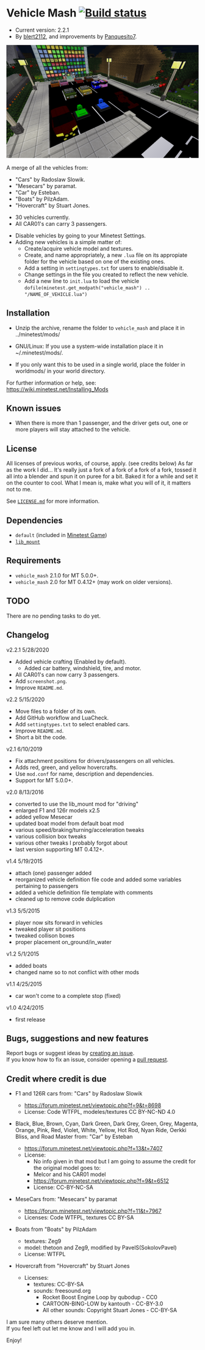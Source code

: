 # Vehicle Mash [![Build status](https://github.com/Panquesito7/vehicle_mash/workflows/build/badge.svg)](https://github.com/Panquesito7/vehicle_mash/actions)

- Current version: 2.2.1
- By [blert2112](https://github.com/blert2112), and improvements by [Panquesito7](https://github.com/Panquesito7).

![Screenshot](https://raw.githubusercontent.com/Panquesito7/vehicle_mash/master/screenshot.png)

A merge of all the vehicles from:
* "Cars" by Radoslaw Slowik.
* "Mesecars" by paramat.
* "Car" by Esteban.
* "Boats" by PilzAdam.
* "Hovercraft" by Stuart Jones.

- 30 vehicles currently.
- All CAR01's can carry 3 passengers.

* Disable vehicles by going to your Minetest Settings.
* Adding new vehicles is a simple matter of:
	* Create/acquire vehicle model and textures.
	* Create, and name appropriately, a new `.lua` file on its appropiate folder for the vehicle based on one of the existing ones.
	* Add a setting in `settingtypes.txt` for users to enable/disable it.
	* Change settings in the file you created to reflect the new vehicle.
	* Add a new line to `init.lua` to load the vehicle `dofile(minetest.get_modpath("vehicle_mash") .. "/NAME_OF_VEHICLE.lua")`

## Installation
- Unzip the archive, rename the folder to `vehicle_mash` and place it in
../minetest/mods/

- GNU/Linux: If you use a system-wide installation place
it in ~/.minetest/mods/.

- If you only want this to be used in a single world, place
the folder in worldmods/ in your world directory.

For further information or help, see:\
https://wiki.minetest.net/Installing_Mods

## Known issues
- When there is more than 1 passenger, and the driver gets out, one or more players will stay attached to the vehicle.

## License
All licenses of previous works, of course, apply. (see credits below)
As far as the work I did... It's really just a fork of a fork of a fork of a fork, tossed it all into a blender and spun it on puree for a bit. Baked it for a while and set it on the counter to cool. What I mean is, make what you will of it, it matters not to me.

See [`LICENSE.md`](LICENSE.md) for more information.

## Dependencies
- `default` (included in [Minetest Game](https://github.com/minetest/minetest_game))
- [`lib_mount`](https://github.com/Panquesito7/lib_mount)

## Requirements
- `vehicle_mash` 2.1.0 for MT 5.0.0+.
- `vehicle_mash` 2.0 for MT 0.4.12+ (may work on older versions).

## TODO
There are no pending tasks to do yet.

## Changelog

v2.2.1 5/28/2020

* Added vehicle crafting (Enabled by default).
  * Added car battery, windshield, tire, and motor.
* All CAR01's can now carry 3 passengers.
* Add `screenshot.png`.
* Improve `README.md`.

v2.2 5/15/2020

* Move files to a folder of its own.
* Add GitHub workflow and LuaCheck.
* Add `settingtypes.txt` to select enabled cars.
* Improve `README.md`.
* Short a bit the code.

v2.1 6/10/2019

*	 Fix attachment positions for drivers/passengers on all vehicles.
*	 Adds red, green, and yellow hovercrafts.
*	 Use `mod.conf` for name, description and dependencies.
*	 Support for MT 5.0.0+.
	
	
v2.0 8/13/2016

*	 converted to use the lib_mount mod for "driving"
*	 enlarged F1 and 126r models x2.5
*	 added yellow Mesecar
*	 updated boat model from default boat mod
*	 various speed/braking/turning/acceleration tweaks
*	 various collision box tweaks
*	 various other tweaks I probably forgot about
*	 last version supporting MT 0.4.12+.
	
		
v1.4 5/19/2015

*	 attach (one) passenger added
*	 reorganized vehicle definition file code and added some variables pertaining to passengers
*	 added a vehicle definition file template with comments
*	 cleaned up to remove code dulplication
	
	
v1.3 5/5/2015

*	 player now sits forward in vehicles
*	 tweaked player sit positions
*	 tweaked collison boxes
*	 proper placement on_ground/in_water
	
	
v1.2 5/1/2015

*	 added boats
*	 changed name so  to not conflict with other mods
	
	
v1.1 4/25/2015

*	 car won't come to a complete stop (fixed)
	
	
v1.0 4/24/2015

*	first release



## Bugs, suggestions and new features
Report bugs or suggest ideas by [creating an issue](https://github.com/blert2112/vehicle_mash/issues/new).      
If you know how to fix an issue, consider opening a [pull request](https://github.com/blert2112/vehicle_mash/compare).

## Credit where credit is due
- F1 and 126R cars from: "Cars" by Radoslaw Slowik
	- https://forum.minetest.net/viewtopic.php?f=9&t=8698
	- License: Code WTFPL, modeles/textures CC BY-NC-ND 4.0

- Black, Blue, Brown, Cyan, Dark Green, Dark Grey, Green, Grey, Magenta, Orange, Pink, Red, Violet, White, Yellow, Hot Rod, Nyan Ride, Oerkki Bliss, and Road Master from: "Car" by Esteban
	- https://forum.minetest.net/viewtopic.php?f=13&t=7407
	- License:
		- No info given in that mod but I am going to assume the credit for the original model goes to:
		- Melcor and his CAR01 model
		- https://forum.minetest.net/viewtopic.php?f=9&t=6512
		- License: CC-BY-NC-SA

- MeseCars from: "Mesecars" by paramat
	- https://forum.minetest.net/viewtopic.php?f=11&t=7967
	- Licenses: Code WTFPL, textures CC BY-SA

- Boats from "Boats" by PilzAdam
	- textures: Zeg9
	- model: thetoon and Zeg9, modified by PavelS(SokolovPavel)
	- License: WTFPL

- Hovercraft from "Hovercraft" by Stuart Jones
	- Licenses:
		- textures: CC-BY-SA
		- sounds: freesound.org
			- Rocket Boost Engine Loop by qubodup - CC0
			- CARTOON-BING-LOW by kantouth - CC-BY-3.0
			- All other sounds: Copyright Stuart Jones - CC-BY-SA

I am sure many others deserve mention.\
If you feel left out let me know and I will add you in.

Enjoy!
